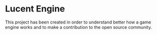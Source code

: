 # Lucent Engine
This project has been created in order to understand better how a game engine works and to make a contribution to the open source community.

